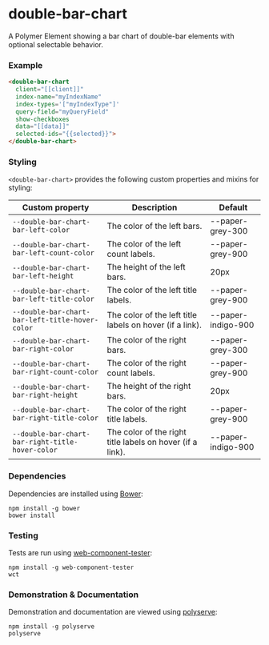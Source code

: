 # double-bar-chart

A Polymer Element showing a bar chart of double-bar elements with optional selectable behavior.

### Example
```html
<double-bar-chart
  client="[[client]]"
  index-name="myIndexName"
  index-types='["myIndexType"]'
  query-field="myQueryField"
  show-checkboxes
  data="[[data]]"
  selected-ids="{{selected}}">
</double-bar-chart>
```

### Styling

`<double-bar-chart>` provides the following custom properties and mixins for styling:

Custom property                                  | Description                                               | Default
-------------------------------------------------|-----------------------------------------------------------|--------
`--double-bar-chart-bar-left-color`              | The color of the left bars.                               | --paper-grey-300
`--double-bar-chart-bar-left-count-color`        | The color of the left count labels.                       | --paper-grey-900
`--double-bar-chart-bar-left-height`             | The height of the left bars.                              | 20px
`--double-bar-chart-bar-left-title-color`        | The color of the left title labels.                       | --paper-grey-900
`--double-bar-chart-bar-left-title-hover-color`  | The color of the left title labels on hover (if a link).  | --paper-indigo-900
`--double-bar-chart-bar-right-color`             | The color of the right bars.                              | --paper-grey-300
`--double-bar-chart-bar-right-count-color`       | The color of the right count labels.                      | --paper-grey-900
`--double-bar-chart-bar-right-height`            | The height of the right bars.                             | 20px
`--double-bar-chart-bar-right-title-color`       | The color of the right title labels.                      | --paper-grey-900
`--double-bar-chart-bar-right-title-hover-color` | The color of the right title labels on hover (if a link). | --paper-indigo-900

### Dependencies

Dependencies are installed using [Bower](http://bower.io/):

    npm install -g bower
    bower install

### Testing

Tests are run using [web-component-tester](https://github.com/Polymer/web-component-tester):

    npm install -g web-component-tester
    wct

### Demonstration & Documentation

Demonstration and documentation are viewed using [polyserve](https://github.com/PolymerLabs/polyserve):

    npm install -g polyserve
    polyserve

